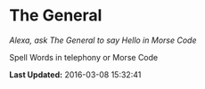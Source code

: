 # The General
*Alexa, ask The General to say Hello in Morse Code*

Spell Words in telephony or Morse Code

**Last Updated:** 2016-03-08 15:32:41